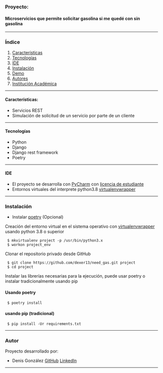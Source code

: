 ### Proyecto:
#### Microservicios que permite solicitar gasolina si me quedé con sin gasolina
***
### Índice
1. [Características](#caracter-sticas-)
3. [Tecnologías](#tecnologías)
4. [IDE](#ide)
5. [Instalación](#instalación)
6. [Demo](#demo)
7. [Autores](#autores)
8. [Institución Académica](#institución-académica)
***

#### Características:

  - Servicios REST
  - Simulación de solicitud de un servicio por parte de un cliente

***
#### Tecnologías

  - Python
  - Django
  - Django rest framework
  - Poetry
  
***
#### IDE
  - El proyecto se desarrolla con [PyCharm](https://www.jetbrains.com/es-es/pycharm/) con [licencia de estudiante](https://www.jetbrains.com/es-es/community/education/#students)
  - Entornos virtuales del interprete python3.8 [virtualenvwrapper](https://virtualenvwrapper.readthedocs.io/en/latest/)
  
***
### Instalación

 - Instalar [poetry](https://python-poetry.org/) (Opcional)

Creación del entorno virtual en el sistema operativo con [virtualenvwrapper](https://virtualenvwrapper.readthedocs.io/en/latest/) usando python 3.8 o superior

```shell script
 $ mkvirtualenv project -p /usr/bin/python3.x
 $ workon project_env
```
Clonar el repositorio privado desde GitHub
```shell script
 $ git clone https://github.com/dexer13/need_gas.git project
 $ cd project
```

Instalar las librerías necesarias para la ejecución, puede usar poetry o instalar tradicionalmente usando pip
#### Usando poetry
```shell script
 $ poetry install
```
#### usando pip (tradicional)
```shell script
 $ pip install -Ur requirements.txt
```
***

### Autor
Proyecto desarrollado por:
 - Denis González [GitHub](https://github.com/dexer13) [LinkedIn](https://www.linkedin.com/in/denis-eduardo-isidro-gonzalez-428a51210/)

***